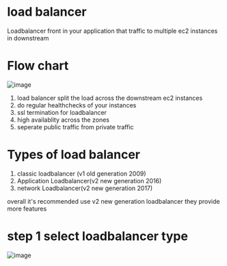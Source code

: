 # load balancer


Loadbalancer front in your application that traffic to multiple ec2 instances in downstream

# Flow chart

![image](https://user-images.githubusercontent.com/42309948/146756129-91f87cb6-effc-4835-a046-b30c15436974.png)

1. load balancer split the load across the downstream ec2 instances
2. do regular healthchecks of your instances
3. ssl termination for loadbalancer
4. high availablity across the zones
5. seperate public traffic from private traffic

# Types of load balancer

1. classic loadbalancer (v1 old generation 2009)
2. Application Loadbalancer(v2 new generation 2016)
3. network Loadbalancer(v2 new generation 2017)

overall it's recommended use v2 new generation loadbalancer they provide more features

# step 1 select loadbalancer type


![image](https://user-images.githubusercontent.com/42309948/147469230-256b6a93-f314-4b7b-afea-dad59ec2719d.png)
